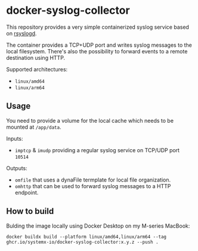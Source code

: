 # docker-syslog-collector
This repository provides a very simple containerized syslog service based on [rsyslogd](https://www.rsyslog.com).

The container provides a TCP+UDP port and writes syslog messages to the local filesystem. There's also the possibility to forward events to a remote destination using HTTP.

Supported architectures:
* `linux/amd64`
* `linux/arm64`

## Usage
You need to provide a volume for the local cache which needs to be mounted at `/app/data`.

Inputs:
* `imptcp` & `imudp` providing a regular syslog service on TCP/UDP port `10514`

Outputs:
* `omfile` that uses a dynaFile termplate for local file organization.
* `omhttp` that can be used to forward syslog messages to a HTTP endpoint.

## How to build
Bulding the image locally using Docker Desktop on my M-series MacBook:

`docker buildx build --platform linux/amd64,linux/arm64 --tag ghcr.io/systemx-io/docker-syslog-collector:x.y.z --push .`
